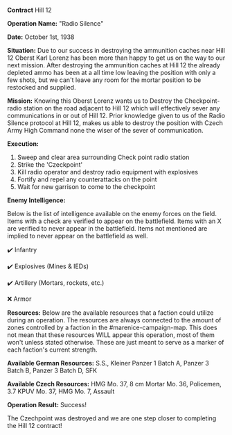 __Contract__ Hill 12

__Operation Name:__ "Radio Silence"

__Date:__ October 1st, 1938

__Situation:__ Due to our success in destroying the ammunition caches near Hill 12 Oberst Karl Lorenz has been more than happy to get us on the way to our next mission. After destroying the ammunition caches at Hill 12 the already depleted ammo has been at a all time low leaving the position with only a few shots, but we can't leave any room for the mortar position to be restocked and supplied. 

__Mission:__ Knowing this Oberst Lorenz wants us to Destroy the Checkpoint-radio station on the road adjacent to Hill 12 which will effectively sever any communications in or out of Hill 12. Prior knowledge given to us of the Radio Silence protocol at Hill 12, makes us able to destroy the position with Czech Army High Command none the wiser of the sever of communication. 

__Execution:__
1. Sweep and clear area surrounding Check point radio station
2. Strike the 'Czeckpoint'
3. Kill radio operator and destroy radio equipment with explosives
4. Fortify and repel any counterattacks on the point
5. Wait for new garrison to come to the checkpoint

__Enemy Intelligence:__

Below is the list of intelligence available on the enemy forces on the field. Items with a check are verified to appear on the battlefield. Items with an X are verified to never appear in the battlefield. Items not mentioned are implied to never appear on the battlefield as well.

:heavy_check_mark: Infantry

:heavy_check_mark: Explosives (Mines & IEDs)

:heavy_check_mark: Artillery (Mortars, rockets, etc.)

:x: Armor

__Resources:__ Below are the available resources that a faction could utilize during an operation. The resources are always connected to the amount of zones controlled by a faction in the #marenice-campaign-map. This does not mean that these resources WILL appear this operation, most of them won't unless stated otherwise. These are just meant to serve as a marker of each faction's current strength.

__Available German Resources:__ S.S., Kleiner Panzer 1 Batch A, Panzer 3 Batch B, Panzer 3 Batch D, SFK

__Available Czech Resources:__ HMG Mo. 37, 8 cm Mortar Mo. 36, Policemen, 3.7 KPUV Mo. 37, HMG Mo. 7, Assault

__Operation Result:__ Success!

The Czechpoint was destroyed and we are one step closer to completing the Hill 12 contract!